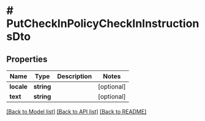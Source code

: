 # # PutCheckInPolicyCheckInInstructionsDto

## Properties

Name | Type | Description | Notes
------------ | ------------- | ------------- | -------------
**locale** | **string** |  | [optional] 
**text** | **string** |  | [optional] 

[[Back to Model list]](../../README.md#documentation-for-models) [[Back to API list]](../../README.md#documentation-for-api-endpoints) [[Back to README]](../../README.md)


